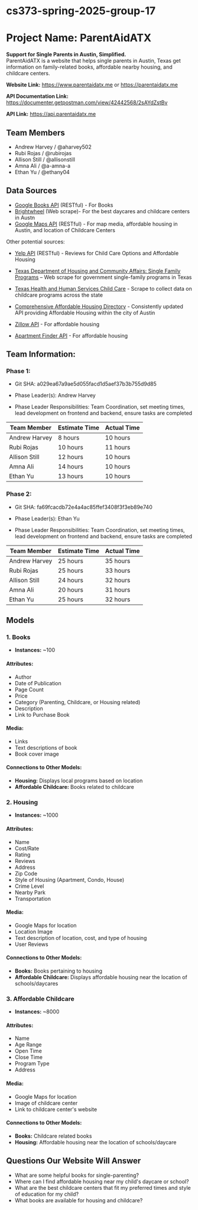 # cs373-spring-2025-group-17

# Project Name: ParentAidATX

**Support for Single Parents in Austin, Simplified.**  
ParentAidATX is a website that helps single parents in Austin, Texas get information on family-related books, affordable nearby housing, and childcare centers.

**Website Link:** https://www.parentaidatx.me or https://parentaidatx.me

**API Documentation Link:** https://documenter.getpostman.com/view/42442568/2sAYdZstBv

**API Link:** https://api.parentaidatx.me

## Team Members

- Andrew Harvey / @aharvey502
- Rubi Rojas / @rubirojas
- Allison Still / @allisonstill
- Amna Ali / @a-amna-a
- Ethan Yu / @ethany04

## Data Sources

- [Google Books API](https://developers.google.com/books) (RESTful) - For Books
- [Brightwheel](https://mybrightwheel.com/search/austin) (Web scrape)- For the best daycares and childcare centers in Austn
- [Google Maps API](https://developers.google.com/maps) (RESTful) - For map media, affordable housing in Austin, and location of Childcare Centers

Other potential sources:

- [Yelp API](https://www.yelp.com/search?find_desc=Affordable+Child+care&find_loc=Austin%2C+TX) (RESTful) - Reviews for Child Care Options and Affordable Housing

- [Texas Department of Housing and Community Affairs: Single Family Programs](https://www.tdhca.texas.gov/programs/single-family-programs) – Web scrape for government single-family programs in Texas

- [Texas Health and Human Services Child Care](https://childcare.hhs.texas.gov/Public/ChildCareSearch) - Scrape to collect data on childcare programs across the state

- [Comprehensive Affordable Housing Directory](https://data.austintexas.gov/Housing-and-Real-Estate/Comprehensive-Affordable-Housing-Directory/4syj-z4ky/about_data) - Consistently updated API providing Affordable Housing within the city of Austin

- [Zillow API](https://www.zillowgroup.com/developers/) - For affordable housing

- [Apartment Finder API](https://api.apartments.com/v1) - For affordable housing

## Team Information:

### Phase 1:

- Git SHA: a029ea67a9ae5d055facd1d5aef37b3b755d9d85

- Phase Leader(s): Andrew Harvey

- Phase Leader Responsibilities: Team Coordination, set meeting times, lead development on frontend and backend, ensure tasks are completed

| Team Member   | Estimate Time | Actual Time |
| ------------- | ------------- | ----------- |
| Andrew Harvey | 8 hours       | 10 hours    |
| Rubi Rojas    | 10 hours      | 11 hours    |
| Allison Still | 12 hours      | 10 hours    |
| Amna Ali      | 14 hours      | 10 hours    |
| Ethan Yu      | 13 hours      | 10 hours    |

### Phase 2:

- Git SHA: fa69fcacdb72e4a4ac85ffef3408f3f3eb89e740

- Phase Leader(s): Ethan Yu

- Phase Leader Responsibilities: Team Coordination, set meeting times, lead development on frontend and backend, ensure tasks are completed

| Team Member   | Estimate Time | Actual Time |
| ------------- | ------------- | ----------- |
| Andrew Harvey | 25 hours      | 35 hours    |
| Rubi Rojas    | 25 hours      | 33 hours    |
| Allison Still | 24 hours      | 32 hours    |
| Amna Ali      | 20 hours      | 31 hours    |
| Ethan Yu      | 25 hours      | 32 hours    |

## Models

### 1. Books

- **Instances:** ~100

#### **Attributes:**

- Author
- Date of Publication
- Page Count
- Price
- Category (Parenting, Childcare, or Housing related)
- Description
- Link to Purchase Book

#### **Media:**

- Links
- Text descriptions of book
- Book cover image

#### **Connections to Other Models:**

- **Housing:** Displays local programs based on location
- **Affordable Childcare:** Books related to childcare

### 2. Housing

- **Instances:** ~1000

#### **Attributes:**

- Name
- Cost/Rate
- Rating
- Reviews
- Address
- Zip Code
- Style of Housing (Apartment, Condo, House)
- Crime Level
- Nearby Park
- Transportation

#### **Media:**

- Google Maps for location
- Location Image
- Text description of location, cost, and type of housing
- User Reviews

#### **Connections to Other Models:**

- **Books:** Books pertaining to housing
- **Affordable Childcare:** Displays affordable housing near the location of schools/daycares

### 3. Affordable Childcare

- **Instances:** ~8000

#### **Attributes:**

- Name
- Age Range
- Open Time
- Close Time
- Program Type
- Address

#### **Media:**

- Google Maps for location
- Image of childcare center
- Link to childcare center's website

#### **Connections to Other Models:**

- **Books:** Childcare related books
- **Housing:** Affordable housing near the location of schools/daycare

## Questions Our Website Will Answer

- What are some helpful books for single-parenting?
- Where can I find affordable housing near my child's daycare or school?
- What are the best childcare centers that fit my preferred times and style of education for my child?
- What books are available for housing and childcare?

